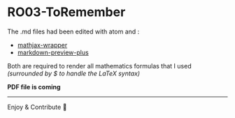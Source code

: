 # RO03-ToRemember
The .md files had been edited with atom and :
* [mathjax-wrapper](https://atom.io/packages/mathjax-wrapper)
* [markdown-preview-plus](https://atom.io/packages/markdown-preview-plus)

Both are required to render all mathematics formulas that I used *(surrounded by $ to handle the LaTeX syntax)*

**PDF file is coming**

---
Enjoy & Contribute :rocket:
